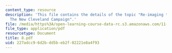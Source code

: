 ```yaml
---
content_type: resource
description: 'This file contains the details of the topic "Re-imaging the Rust Belt:
  The New Cleveland Campaign".'
file: /media/https%3A/open-learning-course-data-rc.s3.amazonaws.com/11-947-imaging-the-city-the-place-of-media-in-city-design-and-development-fall-1998/227adcc96d2bdd5beb2f02221e8a4f93_8.pdf
file_type: application/pdf
resourcetype: Document
title: 8.pdf
uid: 227adcc9-6d2b-dd5b-eb2f-02221e8a4f93
---
```


